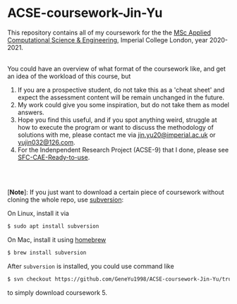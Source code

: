 # ACSE-coursework-Jin-Yu

This repository contains all of my coursework for the the [MSc Applied Computational Science & Engineering](https://github.com/acse-2020/acse-2020.github.io), Imperial College London, year 2020-2021.
<br>
<br>

You could have an overview of what format of the coursework like, and get an idea of the workload of this course, but 
1. If you are a prospective student, do not take this as a 'cheat sheet' and expect the assessment content will be remain unchanged in the future.
2. My work could give you some inspiration, but do not take them as model answers.
3. Hope you find this useful, and if you spot anything weird, struggle at how to execute the program or want to discuss the methodology of solutions with me,
please contact me via jin.yu20@imperial.ac.uk or yujin032@126.com.
4. For the Indenpendent Research Project (ACSE-9) that I done, please see [SFC-CAE-Ready-to-use](https://github.com/acse-jy220/SFC-CAE-Ready-to-use).

<br>
<br>

[**Note**]: 
If you just want to download a certain piece of coursework without cloning the whole repo, use [subversion](https://subversion.apache.org/):

On Linux, install it via
```sh
$ sudo apt install subversion
```
On Mac, install it using [homebrew](https://brew.sh/)
```sh
$ brew install subversion
```

After `subversion` is installed, you could use command like

```sh
$ svn checkout https://github.com/GeneYu1998/ACSE-coursework-Jin-Yu/trunk/acse-5-group-project-team-inheritor
```
to simply download coursework 5.
